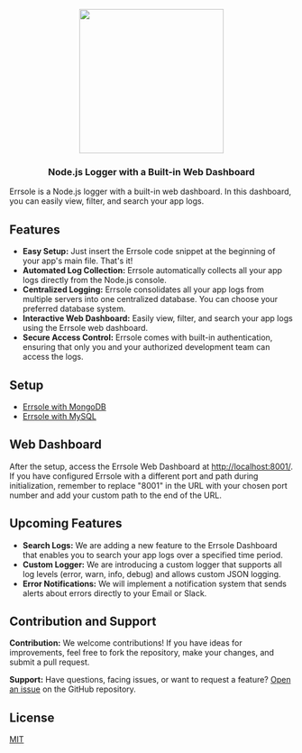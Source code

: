 <p align="center">
  <img src="https://github.com/errsole/errsole.js/assets/3775513/e7499016-cb28-488d-a47d-f1ba24804d2b" width="256"/>

  <h3 align="center">Node.js Logger with a Built-in Web Dashboard</h3>
</p>

Errsole is a Node.js logger with a built-in web dashboard. In this dashboard, you can easily view, filter, and search your app logs.

## Features

* **Easy Setup:** Just insert the Errsole code snippet at the beginning of your app's main file. That's it!
* **Automated Log Collection:** Errsole automatically collects all your app logs directly from the Node.js console.
* **Centralized Logging:** Errsole consolidates all your app logs from multiple servers into one centralized database. You can choose your preferred database system.
* **Interactive Web Dashboard:** Easily view, filter, and search your app logs using the Errsole web dashboard.
* **Secure Access Control:** Errsole comes with built-in authentication, ensuring that only you and your authorized development team can access the logs.

## Setup

* [Errsole with MongoDB](docs/mongodb-storage.md)
* [Errsole with MySQL](docs/mysql-storage.md)

## Web Dashboard

After the setup, access the Errsole Web Dashboard at [http://localhost:8001/](http://localhost:8001/). If you have configured Errsole with a different port and path during initialization, remember to replace "8001" in the URL with your chosen port number and add your custom path to the end of the URL.

## Upcoming Features

* **Search Logs:** We are adding a new feature to the Errsole Dashboard that enables you to search your app logs over a specified time period.
* **Custom Logger:** We are introducing a custom logger that supports all log levels (error, warn, info, debug) and allows custom JSON logging.
* **Error Notifications:** We will implement a notification system that sends alerts about errors directly to your Email or Slack.

## Contribution and Support

**Contribution:** We welcome contributions! If you have ideas for improvements, feel free to fork the repository, make your changes, and submit a pull request.

**Support:** Have questions, facing issues, or want to request a feature? [Open an issue](https://github.com/errsole/errsole.js/issues/new) on the GitHub repository.

## License

[MIT](LICENSE)
